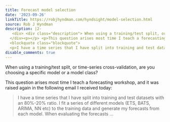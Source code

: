 ```yaml
---
title: Forecast model selection
date: '2023-09-26'
linkTitle: https://robjhyndman.com/hyndsight/model-selection.html
source: Rob J Hyndman
description: |2-
   <div> <div class="description"> When using a training/test split, or time-series cross-validation, are you choosing a specific model or a model class? </div>
  </div><p></p> <p>This question arises most time I teach a forecasting workshop, and it was raised again in the following email I received today:</p>
  <blockquote class="blockquote">
  <p>I have a time series that I have split into training and test datasets with an 80%-20% ratio. I fit a series of different models (ETS, BATS, ARIMA, NN etc) to the training data and generate my forecasts from each model. When evaluating the forecasts ...
disable_comments: true
---
```

 <div> <div class="description"> When using a training/test split, or time-series cross-validation, are you choosing a specific model or a model class? </div>
</div><p></p> <p>This question arises most time I teach a forecasting workshop, and it was raised again in the following email I received today:</p>
<blockquote class="blockquote">
<p>I have a time series that I have split into training and test datasets with an 80%-20% ratio. I fit a series of different models (ETS, BATS, ARIMA, NN etc) to the training data and generate my forecasts from each model. When evaluating the forecasts ...